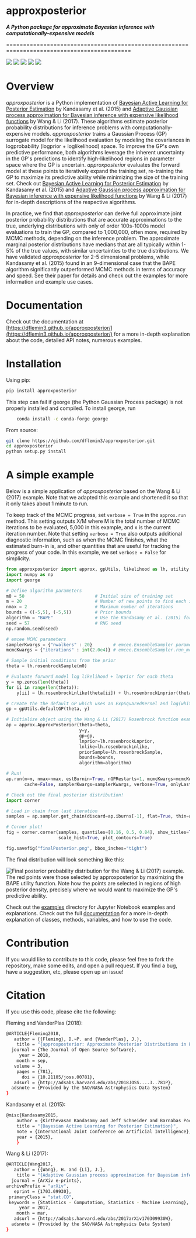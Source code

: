**approxposterior**
===================

***A Python package for approximate Bayesian inference with computationally-expensive models***

===========================================================================================

<p>
<a href="https://github.com/dflemin3/approxposterior">
<img src="https://img.shields.io/badge/GitHub-dflemin3%2Fapproxposterior-blue.svg?style=flat"></a>
<a href="https://github.com/dflemin3/approxposterior/blob/master/LICENSE">
<img src="https://img.shields.io/badge/license-MIT-blue.svg?style=flat"></a>
<a href="https://travis-ci.org/dflemin3/approxposterior">
<img src="http://img.shields.io/travis/dflemin3/approxposterior/master.svg?style=flat"></a>
<a href="https://doi.org/10.21105/joss.00781">
<img src="http://joss.theoj.org/papers/10.21105/joss.00781/status.svg"></a>
<a href="https://pypi.python.org/pypi/approxposterior/">
<img src="https://img.shields.io/pypi/pyversions/ansicolortags.svg"></a>
</p>

Overview
========

*approxposterior* is a Python implementation of [Bayesian Active Learning for Posterior Estimation](https://www.cs.cmu.edu/~kkandasa/pubs/kandasamyIJCAI15activePostEst.pdf)
by Kandasamy et al. (2015) and [Adaptive Gaussian process approximation for Bayesian inference with expensive likelihood functions](https://arxiv.org/abs/1703.09930) by Wang & Li (2017).
These algorithms estimate posterior probability distributions for inference problems with computationally-expensive models.  *approxposterior* trains a Gaussian Process (GP) surrogate model for the likelihood evaluation by modeling the covariances in logprobability (logprior + loglikelihood) space. To improve the GP's own predictive performance, both algorithms leverage the inherent uncertainty in the GP's predictions to identify high-likelihood regions in parameter space where the GP is uncertain.  *approxposterior* evaluates the forward model at these points to iteratively expand the training set, re-training the GP to maximize its predictive ability while minimizing the size of the training set.  Check out [Bayesian Active Learning for Posterior Estimation](https://www.cs.cmu.edu/~kkandasa/pubs/kandasamyIJCAI15activePostEst.pdf) by Kandasamy et al. (2015) and [Adaptive Gaussian process approximation for Bayesian inference with expensive likelihood functions](https://arxiv.org/abs/1703.09930) by Wang & Li (2017)
for in-depth descriptions of the respective algorithms.

In practice, we find that *approxposterior* can derive full approximate joint posterior probability distributions that are accurate
approximations to the true, underlying distributions with only of order 100s-1000s model evaluations to train the GP, compared to 1,000,000, often more, required by MCMC methods, depending on the inference problem. The approximate marginal posterior distributions have medians that are all typically within 1-5% of the true values, with similar uncertainties to the true distributions.  We have validated *approxposterior* for 2-5 dimensional problems, while Kandasamy et al. (2015) found in an 9-dimensional case that the BAPE algorithm significantly outperformed MCMC methods in terms of accuracy and speed. See their paper for details and check out the examples for more information and example use cases.

Documentation
=============================

Check out the documentation at [https://dflemin3.github.io/approxposterior/](https://dflemin3.github.io/approxposterior/) for a more in-depth explanation about the code, detailed API notes, numerous examples.

Installation
============

Using pip:

```bash
pip install approxposterior
```

This step can fail if george (the Python Gaussian Process package) is not properly installed and compiled.
To install george, run

```bash
    conda install -c conda-forge george
```

From source:

```bash
git clone https://github.com/dflemin3/approxposterior.git
cd approxposterior
python setup.py install
```

A simple example
===================

Below is a simple application of *approxposterior* based on the Wang & Li (2017) example. Note that
we adapted this example and shortened it so that it only takes about 1 minute to run.

To keep track of the MCMC progress, set ```verbose = True``` in the ```approx.run``` method. This setting
outputs X/M where M is the total number of MCMC iterations to be evaluated, 5,000 in this example, and x is the current
iteration number.  Note that setting ```verbose = True``` also outputs additional diagnostic information, such as when
the MCMC finishes, what the estimated burn-in is, and other quantities that are useful for tracking the progress of
your code.  In this example, we set ```verbose = False``` for simplicity.

```python
from approxposterior import approx, gpUtils, likelihood as lh, utility as ut
import numpy as np
import george

# Define algorithm parameters
m0 = 50                           # Initial size of training set
m = 20                            # Number of new points to find each iteration
nmax = 2                          # Maximum number of iterations
bounds = ((-5,5), (-5,5))         # Prior bounds
algorithm = "BAPE"                # Use the Kandasamy et al. (2015) formalism
seed = 57                         # RNG seed
np.random.seed(seed)

# emcee MCMC parameters
samplerKwargs = {"nwalkers" : 20}        # emcee.EnsembleSampler parameters
mcmcKwargs = {"iterations" : int(2.0e4)} # emcee.EnsembleSampler.run_mcmc parameters

# Sample initial conditions from the prior
theta = lh.rosenbrockSample(m0)

# Evaluate forward model log likelihood + lnprior for each theta
y = np.zeros(len(theta))
for ii in range(len(theta)):
    y[ii] = lh.rosenbrockLnlike(theta[ii]) + lh.rosenbrockLnprior(theta[ii])

# Create the the default GP which uses an ExpSquaredKernel and log(white_noise) = -10
gp = gpUtils.defaultGP(theta, y)

# Initialize object using the Wang & Li (2017) Rosenbrock function example
ap = approx.ApproxPosterior(theta=theta,
                            y=y,
                            gp=gp,
                            lnprior=lh.rosenbrockLnprior,
                            lnlike=lh.rosenbrockLnlike,
                            priorSample=lh.rosenbrockSample,
                            bounds=bounds,
                            algorithm=algorithm)

# Run!
ap.run(m=m, nmax=nmax, estBurnin=True, nGPRestarts=1, mcmcKwargs=mcmcKwargs,
       cache=False, samplerKwargs=samplerKwargs, verbose=True, onlyLastMCMC=True)

# Check out the final posterior distribution!
import corner

# Load in chain from last iteration
samples = ap.sampler.get_chain(discard=ap.iburns[-1], flat=True, thin=ap.ithins[-1])

# Corner plot!
fig = corner.corner(samples, quantiles=[0.16, 0.5, 0.84], show_titles=True,
                    scale_hist=True, plot_contours=True)

fig.savefig("finalPosterior.png", bbox_inches="tight")
```

The final distribution will look something like this:

![Final posterior probability distribution for the Wang & Li (2017) example. The red points were those selected by approxposterior by maximizing the BAPE utility function. Note how the points are selected in regions of high posterior density, precisely where we would want to maximize the GP's predictive ability.](doc/_figures/final_posterior.png)

Check out the [examples](https://github.com/dflemin3/approxposterior/tree/master/examples/Notebooks) directory for Jupyter Notebook examples and explanations. Check out the full [documentation](https://dflemin3.github.io/approxposterior/) for a more in-depth explanation of classes, methods, variables, and how to use the code.

Contribution
============

If you would like to contribute to this code, please feel free to fork the repository, make some edits, and open a pull request.
If you find a bug, have a suggestion, etc, please open up an issue!

Citation
========

If you use this code, please cite the following:

Fleming and VanderPlas (2018):

```bash
@ARTICLE{Fleming2018,
   author = {{Fleming}, D.~P. and {VanderPlas}, J.},
    title = "{approxposterior: Approximate Posterior Distributions in Python}",
  journal = {The Journal of Open Source Software},
     year = 2018,
    month = sep,
   volume = 3,
    pages = {781},
      doi = {10.21105/joss.00781},
   adsurl = {http://adsabs.harvard.edu/abs/2018JOSS....3..781P},
  adsnote = {Provided by the SAO/NASA Astrophysics Data System}
}
```

Kandasamy et al. (2015):

```bash
@misc{Kandasamy2015,
	author = {Kirthevasan Kandasamy and Jeff Schneider and Barnabas Poczos},
	title = "{Bayesian Active Learning for Posterior Estimation}",
	note = {International Joint Conference on Artificial Intelligence},
	year = {2015},
	}
```

Wang & Li (2017):

```bash
@ARTICLE{Wang2017,
   author = {{Wang}, H. and {Li}, J.},
    title = "{Adaptive Gaussian process approximation for Bayesian inference with expensive likelihood functions}",
  journal = {ArXiv e-prints},
archivePrefix = "arXiv",
   eprint = {1703.09930},
 primaryClass = "stat.CO",
 keywords = {Statistics - Computation, Statistics - Machine Learning},
     year = 2017,
    month = mar,
   adsurl = {http://adsabs.harvard.edu/abs/2017arXiv170309930W},
  adsnote = {Provided by the SAO/NASA Astrophysics Data System}
}
```

